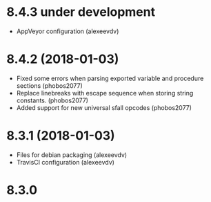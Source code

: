 8.4.3 under development
=====
- AppVeyor configuration (alexeevdv)

8.4.2 (2018-01-03)
=====
- Fixed some errors when parsing exported variable and procedure sections (phobos2077)
- Replace linebreaks with escape sequence when storing string constants. (phobos2077)
- Added support for new universal sfall opcodes (phobos2077)

8.3.1 (2018-01-03)
=====
- Files for debian packaging (alexeevdv)
- TravisCI configuration (alexeevdv)

8.3.0
=====
